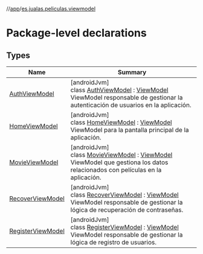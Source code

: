 //[app](../../index.md)/[es.jualas.peliculas.viewmodel](index.md)

# Package-level declarations

## Types

| Name | Summary |
|---|---|
| [AuthViewModel](-auth-view-model/index.md) | [androidJvm]<br>class [AuthViewModel](-auth-view-model/index.md) : [ViewModel](https://developer.android.com/reference/kotlin/androidx/lifecycle/ViewModel.html)<br>ViewModel responsable de gestionar la autenticación de usuarios en la aplicación. |
| [HomeViewModel](-home-view-model/index.md) | [androidJvm]<br>class [HomeViewModel](-home-view-model/index.md) : [ViewModel](https://developer.android.com/reference/kotlin/androidx/lifecycle/ViewModel.html)<br>ViewModel para la pantalla principal de la aplicación. |
| [MovieViewModel](-movie-view-model/index.md) | [androidJvm]<br>class [MovieViewModel](-movie-view-model/index.md) : [ViewModel](https://developer.android.com/reference/kotlin/androidx/lifecycle/ViewModel.html)<br>ViewModel que gestiona los datos relacionados con películas en la aplicación. |
| [RecoverViewModel](-recover-view-model/index.md) | [androidJvm]<br>class [RecoverViewModel](-recover-view-model/index.md) : [ViewModel](https://developer.android.com/reference/kotlin/androidx/lifecycle/ViewModel.html)<br>ViewModel responsable de gestionar la lógica de recuperación de contraseñas. |
| [RegisterViewModel](-register-view-model/index.md) | [androidJvm]<br>class [RegisterViewModel](-register-view-model/index.md) : [ViewModel](https://developer.android.com/reference/kotlin/androidx/lifecycle/ViewModel.html)<br>ViewModel responsable de gestionar la lógica de registro de usuarios. |
